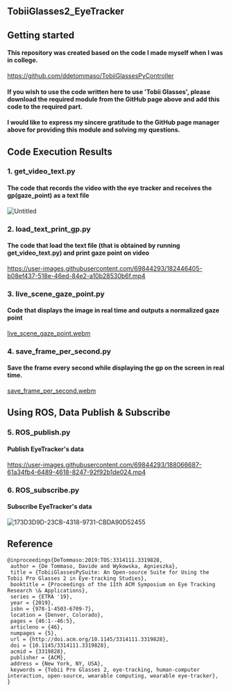 ## TobiiGlasses2_EyeTracker
## Getting started

#### This repository was created based on the code I made myself when I was in college.

https://github.com/ddetommaso/TobiiGlassesPyController

#### If you wish to use the code written here to use 'Tobii Glasses', please download the required module from the GitHub page above and add this code to the required part.

#### I would like to express my sincere gratitude to the GitHub page manager above for providing this module and solving my questions.

## Code Execution Results
### 1. get_video_text.py 
#### The code that records the video with the eye tracker and receives the gp(gaze_point) as a text file
![Untitled](https://user-images.githubusercontent.com/69844293/182260090-94dcd6a4-f62a-4ca3-b833-25d53785a750.png)

### 2. load_text_print_gp.py
#### The code that load the text file (that is obtained by running get_video_text.py) and print gaze point on video

https://user-images.githubusercontent.com/69844293/182446405-b08ef437-518e-46ed-84e2-a10b28530b6f.mp4

### 3. live_scene_gaze_point.py
#### Code that displays the image in real time and outputs a normalized gaze point

[live_scene_gaze_point.webm](https://user-images.githubusercontent.com/69844293/182646109-4c17720c-c278-4a22-9740-8b9920fb20dd.webm)

### 4. save_frame_per_second.py
#### Save the frame every second while displaying the gp on the screen in real time.

[save_frame_per_second.webm](https://user-images.githubusercontent.com/69844293/183244315-0daf7af2-a094-4b15-98d3-ea8966049e22.webm)


## Using ROS, Data Publish & Subscribe
### 5. ROS_publish.py
#### Publish EyeTracker's data

https://user-images.githubusercontent.com/69844293/188066687-61a34fb4-6489-4618-8247-92f92b1de024.mp4

### 6. ROS_subscribe.py
#### Subscribe EyeTracker's data
![173D3D9D-23CB-4318-9731-CBDA90D52455](https://user-images.githubusercontent.com/69844293/188066699-812528a8-bb58-4fd3-b3e7-31ee23db6dcf.jpeg)


## Reference
```
@inproceedings{DeTommaso:2019:TOS:3314111.3319828,
 author = {De Tommaso, Davide and Wykowska, Agnieszka},
 title = {TobiiGlassesPySuite: An Open-source Suite for Using the Tobii Pro Glasses 2 in Eye-tracking Studies},
 booktitle = {Proceedings of the 11th ACM Symposium on Eye Tracking Research \& Applications},
 series = {ETRA '19},
 year = {2019},
 isbn = {978-1-4503-6709-7},
 location = {Denver, Colorado},
 pages = {46:1--46:5},
 articleno = {46},
 numpages = {5},
 url = {http://doi.acm.org/10.1145/3314111.3319828},
 doi = {10.1145/3314111.3319828},
 acmid = {3319828},
 publisher = {ACM},
 address = {New York, NY, USA},
 keywords = {Tobii Pro Glasses 2, eye-tracking, human-computer interaction, open-source, wearable computing, wearable eye-tracker},
}
```
